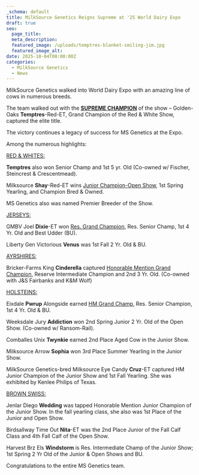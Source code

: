 ```yaml
---
_schema: default
title: MilkSource Genetics Reigns Supreme at '25 World Dairy Expo
draft: true
seo:
  page_title:
  meta_description:
  featured_image: /uploads/temptres-blanket-smiling-jim.jpg
  featured_image_alt:
date: 2025-10-04T00:00:00Z
categories:
  - MilkSource Genetics
  - News
---
```

MilkSource Genetics walked into World Dairy Expo with an amazing line of cows in numerous breeds.

The team walked out with the **<u>SUPREME CHAMPION</u>** of the show – Golden-Oaks **Temptres**\-Red-ET, Grand Champion of the Red & White Show, captured the elite title.

The victory continues a legacy of success for MS Genetics at the Expo.

Among the numerous highlights:

<u>RED &amp; WHITES:</u>

**Temptres** also won Senior Champ and 1st 5 yr. Old (Co-owned w/ Fischer, Steincrest & Crescentmead).

Milksource **Shay**\-Red-ET wins <u>Junior Champion-Open Show</u>, 1st Spring Yearling, and Champion Bred & Owned.

MS Genetics also was named Premier Breeder of the Show.

<u>JERSEYS:</u>

GMBV Joel **Dixie**\-ET won <u>Res. Grand Champion</u>, Res. Senior Champ, 1st 4 Yr. Old and Best Udder (BU).

Liberty Gen Victorious **Venus** was 1st Fall 2 Yr. Old & BU.

<u>AYRSHIRES:</u>

Bricker-Farms King **Cinderella** captured <u>Honorable Mention Grand Champion</u>, Reserve Intermediate Champion and 2nd 3 Yr. Old. (Co-owned with J&S Fairbanks and K&M Wolf)

<u>HOLSTEINS:</u>

Eixdale **Pwrup** Alongside earned <u>HM Grand Champ</u>, Res. Senior Champion, 1st 4 Yr. Old & BU.

Weeksdale Jury **Addiction** won 2nd Spring Junior 2 Yr. Old of the Open Show. (Co-owned w/ Ransom-Rail).

Comballes Unix **Twynkie** earned 2nd Place Aged Cow in the Junior Show.

Milksource Arrow **Sophia** won 3rd Place Summer Yearling in the Junior Show.

MilkSource Genetics-bred Milksource Eye Candy **Cruz**\-ET captured HM Junior Champion of the Junior Show and 1st Fall Yearling. She was exhibited by Kenlee Philips of Texas.

<u>BROWN SWISS:</u>

Jenlar Diego **Wedding** was tapped Honorable Mention Junior Champion of the Junior Show. In the fall yearling class, she also was 1st Place of the Junior and Open Show.

Birdsallway Time Out **Nita**\-ET was the 2nd Place Junior of the Fall Calf Class and 4th Fall Calf of the Open Show.

Harvest Brz Els **Windstorm** is Res. Intermediate Champ of the Junior Show; 1st Spring 2 Yr Old of the Junior & Open Shows and BU.

Congratulations to the entire MS Genetics team.